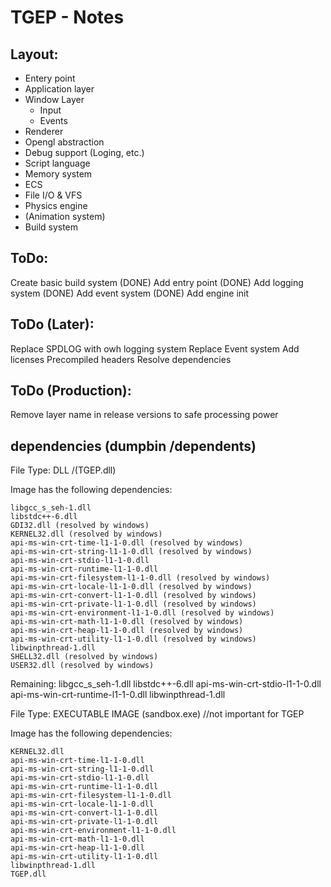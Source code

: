 # TGEP - Notes

## Layout:

- Entery point
- Application layer
- Window Layer
    - Input
    - Events
- Renderer 
- Opengl abstraction
- Debug support (Loging, etc.)
- Script language
- Memory system 
- ECS
- File I/O & VFS
- Physics engine 
- (Animation system)
- Build system

## ToDo: 

Create basic build system (DONE)
Add entry point (DONE)
Add logging system (DONE)
Add event system (DONE)
Add engine init


## ToDo (Later):

Replace SPDLOG with owh logging system 
Replace Event system 
Add licenses 
Precompiled headers
Resolve dependencies

## ToDo (Production): 

Remove layer name in release versions to safe processing power

## dependencies (dumpbin /dependents)

File Type: DLL /(TGEP.dll)

  Image has the following dependencies:

    libgcc_s_seh-1.dll
    libstdc++-6.dll
    GDI32.dll (resolved by windows)
    KERNEL32.dll (resolved by windows)
    api-ms-win-crt-time-l1-1-0.dll (resolved by windows)
    api-ms-win-crt-string-l1-1-0.dll (resolved by windows)
    api-ms-win-crt-stdio-l1-1-0.dll
    api-ms-win-crt-runtime-l1-1-0.dll 
    api-ms-win-crt-filesystem-l1-1-0.dll (resolved by windows)
    api-ms-win-crt-locale-l1-1-0.dll (resolved by windows)
    api-ms-win-crt-convert-l1-1-0.dll (resolved by windows)
    api-ms-win-crt-private-l1-1-0.dll (resolved by windows)
    api-ms-win-crt-environment-l1-1-0.dll (resolved by windows)
    api-ms-win-crt-math-l1-1-0.dll (resolved by windows)
    api-ms-win-crt-heap-l1-1-0.dll (resolved by windows)
    api-ms-win-crt-utility-l1-1-0.dll (resolved by windows)
    libwinpthread-1.dll
    SHELL32.dll (resolved by windows)
    USER32.dll (resolved by windows)

Remaining: 
    libgcc_s_seh-1.dll
    libstdc++-6.dll
    api-ms-win-crt-stdio-l1-1-0.dll
    api-ms-win-crt-runtime-l1-1-0.dll
    libwinpthread-1.dll

File Type: EXECUTABLE IMAGE (sandbox.exe) //not important for TGEP

  Image has the following dependencies:

    KERNEL32.dll
    api-ms-win-crt-time-l1-1-0.dll
    api-ms-win-crt-string-l1-1-0.dll
    api-ms-win-crt-stdio-l1-1-0.dll
    api-ms-win-crt-runtime-l1-1-0.dll
    api-ms-win-crt-filesystem-l1-1-0.dll
    api-ms-win-crt-locale-l1-1-0.dll
    api-ms-win-crt-convert-l1-1-0.dll
    api-ms-win-crt-private-l1-1-0.dll
    api-ms-win-crt-environment-l1-1-0.dll
    api-ms-win-crt-math-l1-1-0.dll
    api-ms-win-crt-heap-l1-1-0.dll
    api-ms-win-crt-utility-l1-1-0.dll
    libwinpthread-1.dll
    TGEP.dll